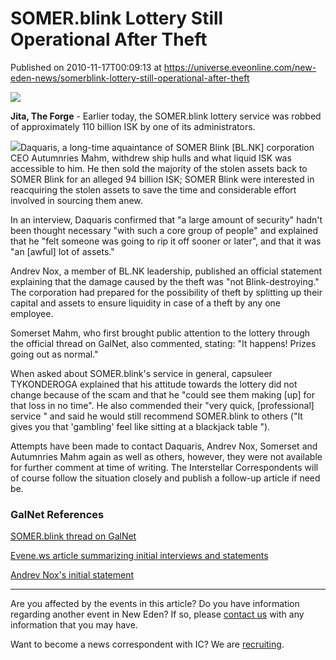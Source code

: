 # SOMER.blink Lottery Still Operational After Theft
Published on 2010-11-17T00:09:13 at https://universe.eveonline.com/new-eden-news/somerblink-lottery-still-operational-after-theft

![](http://www.eve-ic.net/media/assets/icarticlebanner.png)  
  
 **Jita, The Forge** \- Earlier today, the SOMER.blink lottery service was robbed of approximately 110  billion ISK by one of its administrators.   
  
[![](http://www.eve-ic.net/media/articles/4228/daquarisportraitthumb.png)](http://www.eve-ic.net/media/igbd/igbd.php?faction=ic&url=http://www.eve-ic.net/media/articles/4228/daquarisportrait.png)​Daquaris, a long-time aquaintance of SOMER Blink [BL.NK] corporation CEO Autumnries Mahm, withdrew ship hulls and what liquid ISK was accessible to him. He then sold the majority of the stolen assets back to SOMER Blink for an alleged 94 billion ISK; SOMER Blink were interested in reacquiring the stolen assets to save the time and considerable effort involved in sourcing them anew.   
  
In an interview, Daquaris confirmed that "a large amount of security" hadn't been thought necessary "with such a core group of people" and explained that he "felt someone was going to rip it off sooner or later", and that it was "an [awful] lot of assets."   
  
Andrev Nox, a member of BL.NK leadership, published an official statement explaining that the damage caused by the theft was "not Blink-destroying." The corporation had prepared for the possibility of theft by splitting up their capital and assets to ensure liquidity in case of a theft by any one employee.   
  
Somerset Mahm, who first brought public attention to the lottery through the official thread on GalNet, also commented, stating: "It happens! Prizes going out as normal."   
  
When asked about SOMER.blink's service in general, capsuleer TYKONDEROGA explained that his attitude towards the lottery did not change because of the scam and that he "could see them making [up] for that loss in no time". He also commended their "very quick, [professional] service " and said he would still recommend SOMER.blink to others ("It gives you that 'gambling' feel like sitting at a blackjack table ").   
  
Attempts have been made to contact Daquaris, Andrev Nox, Somerset and Autumnries Mahm again as well as others, however, they were not available for further comment at time of writing. The Interstellar Correspondents will of course follow the situation closely and publish a follow-up article if need be.

### GalNet References

[SOMER.blink thread on GalNet](http://www.eveonline.com/ingameboard.asp?a=topic&threadID=1384286&page=1)   
  
[Evene.ws article summarizing initial interviews and statements](http://evene.ws/2010/11/test-member-scams-somer-blink/)   
  
[Andrev Nox's initial statement](http://www.scrapheap-challenge.com/viewtopic.php?p=1433310#1433310)

* * *

Are you affected by the events in this article? Do you have information regarding another event in New Eden? If so, please [contact us](http://www.eveonline.com/news.asp?a=submitrp) with any information that you may have.  
  
Want to become a news correspondent with IC? We are [recruiting](http://www.eveonline.com/isd.asp).
